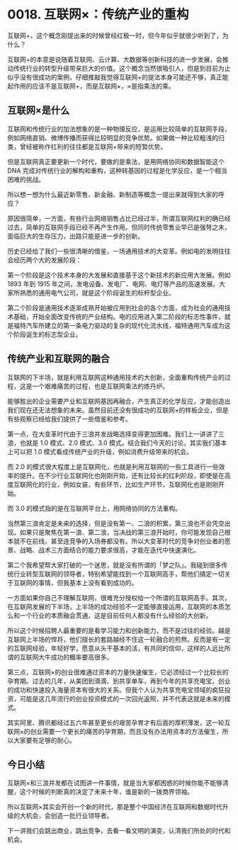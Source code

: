# 0018. 互联网×：传统产业的重构
互联网+，这个概念刚提出来的时候曾经红极一时，但今年似乎就很少听到了，为什么？

互联网+的本意是说随着互联网、云计算、大数据等创新科技的进一步发展，会推动传统行业的转型升级带来巨大的价值。这个概念当然很吸引人，但是到目前为止似乎没有很成功的案例，仔细推敲我觉得互联网+的提法本身可能还不够，真正能起作用的应该不是互联网+，而是互联网×，×是指乘法的乘。

## 互联网×是什么
互联网和传统行业的加法想象的是一种物理反应，是运用比较简单的互联网手段，例如网络直销、微博传播而获得比较明显的竞争优势。如果做一种比较粗浅的归类，曾经被称作红利的往往都是互联网+带来的短暂优势。

但是互联网真正要更新一个时代，要做的是乘法，是用网络协同和数据智能这个 DNA 完成对传统行业的解构和重构，这种转基因的过程是化学反应，是一个相当困难的挑战。

所以想一想为什么最近新零售、新金融、新制造等概念一提出来就得到大家的呼应？

原因很简单，一方面，有些行业网络销售占比已经过半，所谓互联网红利的确已经过去，简单的互联网手段已经不再产生作用。但同时传统零售业早已是强弩之末，面临巨大的生存压力，出路只能是进一步的创新。

历史已经给了我们一些很清晰的借鉴，一场通用技术的大变革。例如电的发明往往会经历两个大的发展阶段：

第一个阶段是这个技术本身的大发展和直接基于这个新技术的新应用大发展。例如 1893 年到 1915 年之间，发电设备、发电厂、电网、电灯等产品的高速发展。大家所熟悉的通用电气公司，就是这个阶段诞生的标杆型企业。

第二个阶段是通用技术逐渐成熟开始被应用到社会的各个方面，成为社会的通用技术基础，开始全面改变传统的产业结构。电的应用进入第二阶段的标志性事件，就是福特汽车所建立的第一条电力驱动的复杂的现代化流水线，福特通用汽车成为这个阶段诞生的标志型企业。

## 传统产业和互联网的融合
互联网的下半场，就是利用互联网这种通用技术的大创新，全面重构传统产业的过程，这是一个艰难痛苦的过程，也是互联网乘法的炼丹炉。

能够胜出的企业需要产业和互联网基因再融合，产生真正的化学反应，才能创造出我们现在还无法想象的未来。虽然目前还没有很成功的互联网×的样板企业，但是有些观察已经给我们提供了一些借鉴和参考。

第一点，在大变革时代由于三浪并发战略选择变得更加困难。我们上一讲讲了三浪，也就是 1.0 模式、2.0 模式、3.0 模式。结合我们今天的讨论，其实我们基本上可以把 1.0 模式看成传统产业的升级，例如消费升级带来的机会。

而 2.0 的模式很大程度上是互联网化，也就是利用互联网的一些工具进行一些效率的提升。在不少行业互联网化也刚刚开始，还有比较长的红利阶段，即使是在高度互联网化的行业，例如女装，有些环节，比如生产环节，互联网化也是刚刚开始。

而 3.0 的模式指的是在互联网平台上，用网络协同的方法重构。

当然第三浪肯定是未来的选择，但是没有第一、二浪的积累，第三浪也不会凭空出现。如果只是聚焦在第一浪、第二浪，当决战的第三浪开始时，你可能发现自己根本就不在前线，甚至连竞争的入场券都没有。所以大变革时代的竞争对创业者的愿景、战略、战术三方面结合的能力要求很高，才能在迭代中快速演化。

第二个我希望帮大家打破的一个迷思，就是没有所谓的「梦之队」。我碰到很多传统行业转型互联网的领导者，特别希望能找到一个互联网高手，帮他们搞定一切关于互联网的事情，但我基本上没有看到成功的。

一方面如果你自己不理解互联网，很难充分授权给一个所谓的互联网高手。其次，在互联网发展的下半场，上半场的成功经验不一定能够直接运用，互联网的本质怎么和一个行业的本质融会贯通，这是目前任何人都没有什么经验的大创新。

所以这个时候招聘人最重要的是看学习能力和创新能力，而不是过往的经验。越是互联网上半场的悍将，他们擅长的套路越经不住这一轮融合的煎熬。反而是有一定的互联网经验，年轻好学，愿意从头干基本的活，有共同的信仰，这样的人远比所谓的互联网大牛成功的概率要高很多。

第三点，互联网×的创业很难通过资本的力量快速催生，它必须经过一个比较长的孕育期。过去的几年，从美团到滴滴、到共享单车，再到今年的共享充电宝，创业的成功和快速投入海量资本有很大的关系。但我个人认为共享充电宝领域的疯狂投资，可能是这几年流行的创业投资模式的一次回光返照，并不代表这就是未来的模式。

其实阿里、腾讯都经过五六年甚至更长的艰苦孕育才有后面的厚积薄发，这一轮互联网×的创业需要一个更长的痛苦的孕育期，而且没有办法用资本的方法催生，所以大家要有足够的耐心。

## 今日小结
互联网×和三浪并发都在试图讲一件事情，就是当大家都困惑的时候你能不能够清醒，这个时候的判断真的决定了未来十年，谁是新的一拨商界领袖。

所以互联网×其实会开创一个新的时代，那是整个中国经济在互联网和数据时代升级的大机会，会创造一批行业领导者。

下一讲我们会跳出商业，跳出竞争，去看一看文明的演变，认清我们所处的时代和机会。